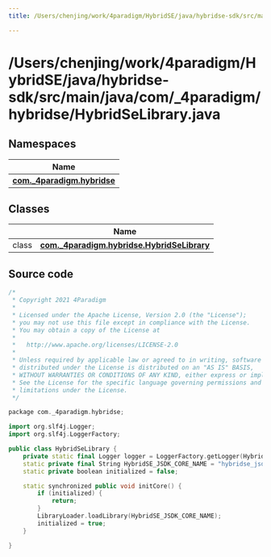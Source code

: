 ```yaml
---
title: /Users/chenjing/work/4paradigm/HybridSE/java/hybridse-sdk/src/main/java/com/_4paradigm/hybridse/HybridSeLibrary.java

---
```

# /Users/chenjing/work/4paradigm/HybridSE/java/hybridse-sdk/src/main/java/com/_4paradigm/hybridse/HybridSeLibrary.java

## Namespaces

| Name           |
| -------------- |
| **[com._4paradigm.hybridse](/hybridse/usage/api/java/Namespaces/namespacecom_1_1__4paradigm_1_1hybridse.md)**  |

## Classes

|                | Name           |
| -------------- | -------------- |
| class | **[com._4paradigm.hybridse.HybridSeLibrary](/hybridse/usage/api/java/Classes/classcom_1_1__4paradigm_1_1hybridse_1_1_hybrid_se_library.md)**  |




## Source code

```cpp
/*
 * Copyright 2021 4Paradigm
 *
 * Licensed under the Apache License, Version 2.0 (the "License");
 * you may not use this file except in compliance with the License.
 * You may obtain a copy of the License at
 *
 *   http://www.apache.org/licenses/LICENSE-2.0
 *
 * Unless required by applicable law or agreed to in writing, software
 * distributed under the License is distributed on an "AS IS" BASIS,
 * WITHOUT WARRANTIES OR CONDITIONS OF ANY KIND, either express or implied.
 * See the License for the specific language governing permissions and
 * limitations under the License.
 */

package com._4paradigm.hybridse;

import org.slf4j.Logger;
import org.slf4j.LoggerFactory;

public class HybridSeLibrary {
    private static final Logger logger = LoggerFactory.getLogger(HybridSeLibrary.class.getName());
    static private final String HybridSE_JSDK_CORE_NAME = "hybridse_jsdk_core";
    static private boolean initialized = false;

    static synchronized public void initCore() {
        if (initialized) {
            return;
        }
        LibraryLoader.loadLibrary(HybridSE_JSDK_CORE_NAME);
        initialized = true;
    }

}
```



